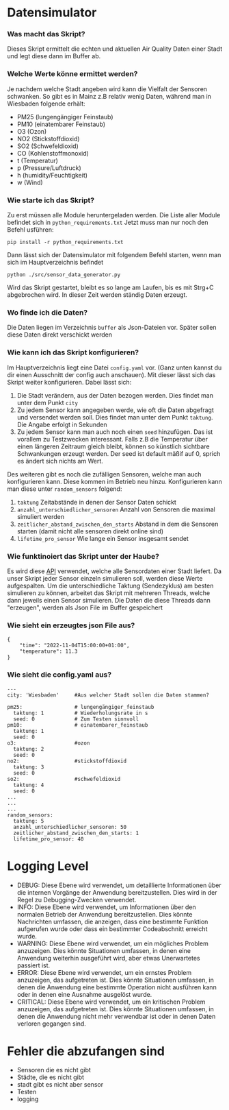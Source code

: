 # Datensimulator
### Was macht das Skript?
Dieses Skript ermittelt die echten und aktuellen Air Quality Daten einer Stadt und legt diese dann im Buffer ab.
### Welche Werte könne ermittet werden?
Je nachdem welche Stadt angeben wird kann die Vielfalt der Sensoren schwanken. So gibt es in Mainz z.B relativ wenig Daten, während man in Wiesbaden folgende erhält:

- PM25 (lungengängiger Feinstaub)
- PM10 (einatembarer Feinstaub)
- O3 (Ozon)
- NO2 (Stickstoffdioxid)
- SO2 (Schwefeldioxid)
- CO (Kohlenstoffmonoxid)
- t (Temperatur)
- p (Pressure/Luftdruck)
- h (humidity/Feuchtigkeit)
- w (Wind)

### Wie starte ich das Skript?
Zu erst müssen alle Module heruntergeladen werden. Die Liste aller Module befindet sich in `python_requirements.txt` Jetzt muss man nur noch den Befehl usführen:
```
pip install -r python_requirements.txt
``` 
Dann lässt sich der Datensimulator mit folgendem Befehl starten, wenn man sich im Hauptverzeichnis befindet
```
python ./src/sensor_data_generator.py

```
Wird das Skript gestartet, bleibt es so lange am Laufen, bis es mit Strg+C abgebrochen wird. In dieser Zeit werden ständig Daten erzeugt.

### Wo finde ich die Daten?
Die Daten liegen im Verzeichnis `buffer` als Json-Dateien vor. Später sollen diese Daten direkt verschickt werden

### Wie kann ich das Skript konfigurieren?
Im Hauptverzeichnis liegt eine Datei `config.yaml` vor. (Ganz unten kannst du dir einen Ausschnitt der config auch anschauen). Mit dieser lässt sich das Skript weiter konfigurieren. Dabei lässt sich:
1. Die Stadt verändern, aus der Daten bezogen werden. Dies findet man unter dem Punkt `city`
2. Zu jedem Sensor kann angegeben werde, wie oft die Daten abgefragt und versendet werden soll. Dies findet man unter dem Punkt `taktung`. Die Angabe erfolgt in Sekunden
3. Zu jedem Sensor kann man auch noch einen `seed` hinzufügen. Das ist vorallem zu Testzwecken interessant. Falls z.B die Temperatur über einen längeren Zeitraum gleich bleibt, können so künstlich sichtbare Schwankungen erzeugt werden. Der seed ist default mäßif auf 0, sprich es ändert sich nichts am Wert.

Des weiteren gibt es noch die zufälligen Sensoren, welche man auch konfigurieren kann. Diese kommen im Betrieb neu hinzu. Konfigurieren kann man diese unter `random_sensors` folgend:
1. `taktung` Zeitabstände in denen der Sensor Daten schickt
2. `anzahl_unterschiedlicher_sensoren` Anzahl von Sensoren die maximal simuliert werden
3. `zeitlicher_abstand_zwischen_den_starts` Abstand in dem die Sensoren starten (damit nicht alle sensoren direkt online sind)
4. `lifetime_pro_sensor` Wie lange ein Sensor insgesamt sendet

### Wie funktinoiert das Skript unter der Haube?
Es wird diese [API](https://aqicn.org/map/wiesbaden/de/) verwendet, welche alle Sensordaten einer Stadt liefert. Da unser Skript jeder Sensor einzeln simulieren soll, werden diese Werte aufgespalten. Um die unterschiedliche Taktung (Sendezyklus) am besten simulieren zu können, arbeitet das Skript mit mehreren Threads, welche dann jeweils einen Sensor simulieren. Die Daten die diese Threads dann "erzeugen", werden als Json File im Buffer gespeichert

### Wie sieht ein erzeugtes json File aus?
```
{
    "time": "2022-11-04T15:00:00+01:00",
    "temperature": 11.3
}
```

### Wie sieht die config.yaml aus?
```
---
city: 'Wiesbaden'     #Aus welcher Stadt sollen die Daten stammen?

pm25:                 # lungengängiger_feinstaub
  taktung: 1          # Wiederholungsrate in s
  seed: 0             # Zum Testen sinnvoll 
pm10:                 # einatembarer_feinstaub
  taktung: 1
  seed: 0
o3:                   #ozon
  taktung: 2
  seed: 0
no2:                  #stickstoffdioxid
  taktung: 3
  seed: 0
so2:                  #schwefeldioxid     
  taktung: 4
  seed: 0
...
...
...
random_sensors:
  taktung: 5
  anzahl_unterschiedlicher_sensoren: 50
  zeitlicher_abstand_zwischen_den_starts: 1
  lifetime_pro_sensor: 40
```

# Logging Level

- DEBUG: Diese Ebene wird verwendet, um detaillierte Informationen über die internen Vorgänge der Anwendung bereitzustellen. Dies wird in der Regel zu Debugging-Zwecken verwendet.
- INFO: Diese Ebene wird verwendet, um Informationen über den normalen Betrieb der Anwendung bereitzustellen. Dies könnte Nachrichten umfassen, die anzeigen, dass eine bestimmte Funktion aufgerufen wurde oder dass ein bestimmter Codeabschnitt erreicht wurde.
- WARNING: Diese Ebene wird verwendet, um ein mögliches Problem anzuzeigen. Dies könnte Situationen umfassen, in denen eine Anwendung weiterhin ausgeführt wird, aber etwas Unerwartetes passiert ist.
- ERROR: Diese Ebene wird verwendet, um ein ernstes Problem anzuzeigen, das aufgetreten ist. Dies könnte Situationen umfassen, in denen die Anwendung eine bestimmte Operation nicht ausführen kann oder in denen eine Ausnahme ausgelöst wurde.
- CRITICAL: Diese Ebene wird verwendet, um ein kritischen Problem anzuzeigen, das aufgetreten ist. Dies könnte Situationen umfassen, in denen die Anwendung nicht mehr verwendbar ist oder in denen Daten verloren gegangen sind.

# Fehler die abzufangen sind
- Sensoren die es nicht gibt
- Städte, die es nicht gibt
- stadt gibt es nicht aber sensor
- Testen
- logging
